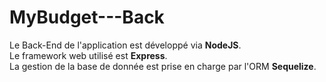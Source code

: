 # MyBudget---Back

Le Back-End de l'application est développé via **NodeJS**.  
Le framework web utilisé est **Express**.   
La gestion de la base de donnée est prise en charge par l'ORM **Sequelize**.
